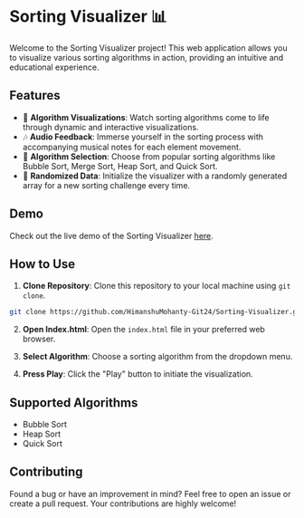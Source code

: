 # Sorting Visualizer 📊

Welcome to the Sorting Visualizer project! This web application allows you to visualize various sorting algorithms in action, providing an intuitive and educational experience.

## Features

- 🔄 **Algorithm Visualizations**: Watch sorting algorithms come to life through dynamic and interactive visualizations.
- 🎶 **Audio Feedback**: Immerse yourself in the sorting process with accompanying musical notes for each element movement.
- 🔄 **Algorithm Selection**: Choose from popular sorting algorithms like Bubble Sort, Merge Sort, Heap Sort, and Quick Sort.
- 🎲 **Randomized Data**: Initialize the visualizer with a randomly generated array for a new sorting challenge every time.

## Demo

Check out the live demo of the Sorting Visualizer [here](https://himanshumohanty-git24.github.io/Sorting-Visualizer/).

## How to Use

1. **Clone Repository**: Clone this repository to your local machine using `git clone`.

```bash
git clone https://github.com/HimanshuMohanty-Git24/Sorting-Visualizer.git
```

2. **Open Index.html**: Open the `index.html` file in your preferred web browser.

3. **Select Algorithm**: Choose a sorting algorithm from the dropdown menu.

4. **Press Play**: Click the "Play" button to initiate the visualization.

## Supported Algorithms

- Bubble Sort
- Heap Sort
- Quick Sort

## Contributing

Found a bug or have an improvement in mind? Feel free to open an issue or create a pull request. Your contributions are highly welcome!

